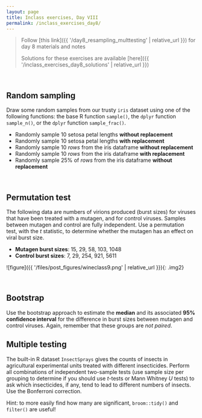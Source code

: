 ```yaml
---
layout: page
title: Inclass exercises, Day VIII
permalink: /inclass_exercises_day8/
---
```

> Follow [this link]({{ '/day8_resampling_multtesting' | relative_url }}) for day 8 materials and notes
>
> Solutions for these exercises are available [here]({{ '/inclass_exercises_day8_solutions' | relative_url }})

<br>


## Random sampling

Draw some random samples from our trusty `iris` dataset using one of the following functions: the base R function `sample()`, the `dplyr` function `sample_n()`, or the `dplyr` function `sample_frac()`.

+ Randomly sample 10 setosa petal lengths **without replacement**
+ Randomly sample 10 setosa petal lengths **with replacement**
+ Randomly sample 10 *rows* from the iris dataframe **without replacement**
+ Randomly sample 10 *rows* from the iris dataframe **with replacement**
+ Randomly sample 25% of *rows* from the iris dataframe **without replacement**


<br>


## Permutation test

The following data are numbers of virions produced (burst sizes) for viruses that have been treated with a mutagen, and for control viruses. Samples between mutagen and control are fully independent. Use a permutation test, with the *t* statistic, to determine whether the mutagen has an effect on viral burst size.

+ **Mutagen burst sizes**: 15, 29, 58, 103, 1048
+ **Control burst sizes**: 7, 29, 254, 921, 5611

![figure]({{ '/files/post_figures/wineclass9.png' | relative_url }}){: .img2}


<br>

## Bootstrap

Use the bootstrap approach to estimate the **median** and its associated **95% confidence interval** for the difference in burst sizes between mutagen and control viruses. Again, remember that these groups are *not paired*.


## Multiple testing

The built-in R dataset `InsectSprays` gives the counts of insects in agricultural experimental units treated with different insecticides. Perform all combinations of independent two-sample tests (use sample size per grouping to determine if you should use *t*-tests or Mann Whitney *U* tests) to ask which insecticides, if any, tend to lead to different numbers of insects. Use the Bonferroni correction.

Hint: to more easily find how many are significant, `broom::tidy()` and `filter()` are useful!
